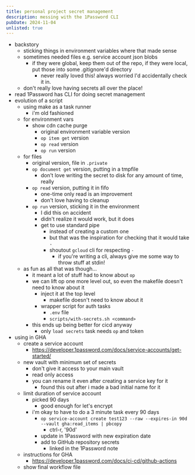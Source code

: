 ```yaml
---
title: personal project secret management
description: messing with the 1Password CLI
pubDate: 2024-11-04
unlisted: true
---
```


- backstory
    - sticking things in environment variables where that made sense
    - sometimes needed files e.g. service account json blobs
        - if they were global, keep them out of the repo, if they were local, put those into some .gitignore'd directory
            - never really loved this! always worried I'd accidentally check it in.
    - don't really love having secrets all over the place!
- read 1Password has CLI for doing secret management
- evolution of a script
    - using make as a task runner
        - i'm old fashioned
    - for environment vars
        - show cdn cache purge
            - original environment variable version
            - `op item get` version
            - `op read` version
            - `op run` version
    - for files
        - original version, file in `.private`
        - `op document get` version, putting in a tmpfile
            - don't love writing the secret to disk for any amount of time, really
        - `op read` version, putting it in fifo
            - one-time only read is an improvement
            - don't love having to cleanup
        - `op run` version, sticking it in the environment
            - I did this on accident
            - didn't realize it would work, but it does
            - get to use standard pipe 
                - instead of creating a custom one
                - but that was the inspiration for checking that it would take `-`
                - shoutout `gcloud` cli for respecting `-`
                    - if you're writing a cli, always give me some way to throw stuff at stdin!
    - as fun as all that was though... 
        - it meant a lot of stuff had to know about `op`
        - we can lift op one more level out, so even the makefile doesn't need to know about it
            - inject it at the top level
                - makefile doesn't need to know about it
            - wrapper script for auth tasks
                - `.env` file
                - `scripts/with-secrets.sh <command>`
        - this ends up being better for cicd anyway
            - only `load secrets` task needs `op` and token
- using in GHA
    - create a service account
        - https://developer.1password.com/docs/service-accounts/get-started/
    - new vault with minimum set of secrets
        - don't give it access to your main vault
        - read only access
        - you can rename it even after creating a service key for it
            - found this out after i made a bad initial name for it
    - limit duration of service account
        - picked 90 days
            - good enough for let's encrypt
        - i'm okay to have to do a 3 minute task every 90 days
            - `op service-account create test123 --raw --expires-in 90d --vault gha:read_items | pbcopy`
                - ctrl-r, '90d'
            - update in 1Password with new expiration date
            - add to GitHub repository secrets
                - linked in the 1Password note
    - instructions for GHA
        - https://developer.1password.com/docs/ci-cd/github-actions
    - show final workflow file